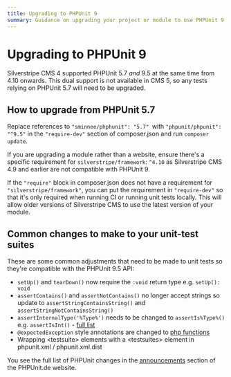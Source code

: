 ```yaml
---
title: Upgrading to PHPUnit 9
summary: Guidance on upgrading your project or module to use PHPUnit 9
---
```


# Upgrading to PHPUnit 9

Silverstripe CMS 4 supported PHPUnit 5.7 _and_ 9.5 at the same time from 4.10 onwards. This dual support is not available in CMS 5, so any tests relying on PHPUnit 5.7 will need to be upgraded.

## How to upgrade from PHPUnit 5.7

Replace references to `"sminnee/phphunit": "5.7" `with `"phpunit/phpunit": "^9.5"` in the `"require-dev"` section of composer.json and run `composer update`.

If you are upgrading a module rather than a website, ensure there's a specific requirement for `silverstripe/framework`: `^4.10` as Silverstripe CMS 4.9 and earlier are not compatible with PHPUnit 9.

If the `"require"` block in composer.json does not have a requirement for `"silverstripe/framework"`, you can put the requirement in `"require-dev"` so that it's only required when running CI or running unit tests locally. This will allow older versions of Silverstripe CMS to use the latest version of your module.

## Common changes to make to your unit-test suites

These are some common adjustments that need to be made to unit tests so they're compatible with the PHPUnit 9.5 API:

- `setUp()` and `tearDown()` now require the `:void` return type e.g. `setUp(): void`
- `assertContains()` and `assertNotContains()` no longer accept strings so update to  `assertStringContainsString()` and `assertStringNotContainsString()`
- `assertInternalType('%Type%')` needs to be changed to `assertIs%Type%()` e.g. `assertIsInt()` - [full list](https://github.com/sebastianbergmann/PHPUnit/issues/3368)
- `@expectedException` style annotations are changed to [php functions](https://phpunit.readthedocs.io/en/9.5/writing-tests-for-phpunit.html#testing-exceptions)
- Wrapping &lt;testsuite&gt; elements with a &lt;testsuites&gt; element in phpunit.xml / phpunit.xml.dist

You see the full list of PHPUnit changes in the [announcements](https://PHPUnit.de/announcements/) section of the PHPUnit.de website.

